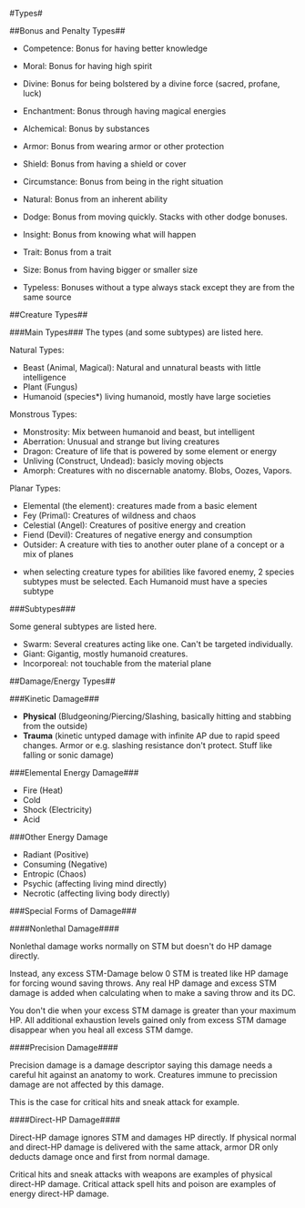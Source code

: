 #Types#

##Bonus and Penalty Types##

- Competence: Bonus for having better knowledge
- Moral: Bonus for having high spirit
- Divine: Bonus for being bolstered by a divine force (sacred, profane, luck)
- Enchantment: Bonus through having magical energies
- Alchemical: Bonus by substances
- Armor: Bonus from wearing armor or other protection
- Shield: Bonus from having a shield or cover
- Circumstance: Bonus from being in the right situation
- Natural: Bonus from an inherent ability
- Dodge: Bonus from moving quickly. Stacks with other dodge bonuses.
- Insight: Bonus from knowing what will happen
- Trait: Bonus from a trait
- Size: Bonus from having bigger or smaller size

- Typeless: Bonuses without a type always stack except they are from the same source

##Creature Types##

###Main Types###
The types (and some subtypes) are listed here.

Natural Types:

- Beast (Animal, Magical): Natural and unnatural beasts with little intelligence
- Plant (Fungus)
- Humanoid (species*) living humanoid, mostly have large societies

Monstrous Types:
 
- Monstrosity: Mix between humanoid and beast, but intelligent
- Aberration: Unusual and strange but living creatures
- Dragon: Creature of life that is powered by some element or energy
- Unliving (Construct, Undead): basicly moving objects
- Amorph: Creatures with no discernable anatomy. Blobs, Oozes, Vapors.

Planar Types:

- Elemental (the element): creatures made from a basic element
- Fey (Primal): Creatures of wildness and chaos
- Celestial (Angel): Creatures of positive energy and creation
- Fiend (Devil): Creatures of negative energy and consumption
- Outsider: A creature with ties to another outer plane of a concept or a mix of planes

* when selecting creature types for abilities like favored enemy, 2 species subtypes must be selected. Each Humanoid must have a species subtype

###Subtypes###

Some general subtypes are listed here.

- Swarm: Several creatures acting like one. Can't be targeted individually.
- Giant: Gigantig, mostly humanoid creatures. 
- Incorporeal: not touchable from the material plane

##Damage/Energy Types##

###Kinetic Damage###

- **Physical** (Bludgeoning/Piercing/Slashing, basically hitting and stabbing from the outside)
- **Trauma** (kinetic untyped damage with infinite AP due to rapid speed changes. Armor or e.g. slashing resistance don't protect. Stuff like falling or sonic damage)

###Elemental Energy Damage###

- Fire (Heat)
- Cold
- Shock (Electricity)
- Acid

###Other Energy Damage

- Radiant (Positive)
- Consuming (Negative)
- Entropic (Chaos)
- Psychic (affecting living mind directly)
- Necrotic (affecting living body directly)

###Special Forms of Damage###

####Nonlethal Damage####

Nonlethal damage works normally on STM but doesn't do HP damage directly. 

Instead, any excess STM-Damage below 0 STM is treated like HP damage for forcing wound saving throws. Any real HP damage and excess STM damage is added when calculating when to make a saving throw and its DC.

You don't die when your excess STM damage is greater than your maximum HP. All additional exhaustion levels gained only from excess STM damage disappear when you heal all excess STM damge.

####Precision Damage####

Precision damage is a damage descriptor saying this damage needs a careful hit against an anatomy to work. Creatures immune to precission damage are not affected by this damage.

This is the case for critical hits and sneak attack for example.

####Direct-HP Damage####

Direct-HP damage ignores STM and damages HP directly. If physical normal and direct-HP damage is delivered with the same attack, armor DR only deducts damage once and first from normal damage.

Critical hits and sneak attacks with weapons are examples of physical direct-HP damage. Critical attack spell hits and poison are examples of energy direct-HP damage.
